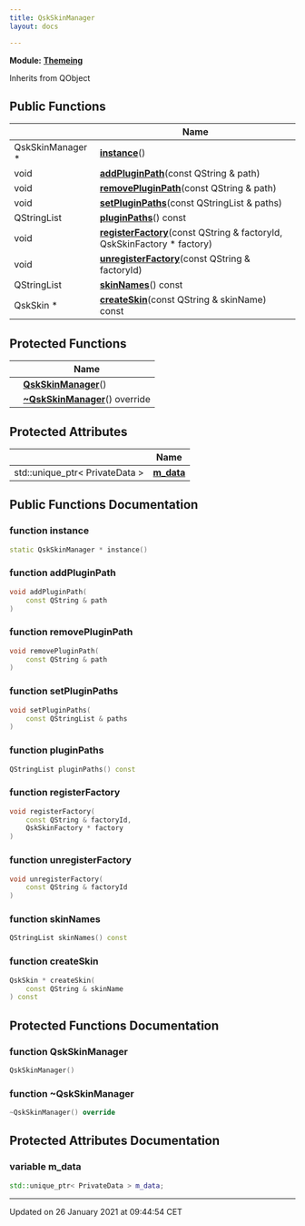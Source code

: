 ```yaml
---
title: QskSkinManager
layout: docs

---
```



**Module:** **[Themeing](/docs/modules/group___themeing/)**



Inherits from QObject

## Public Functions

|                | Name           |
| -------------- | -------------- |
| QskSkinManager * | **[instance](/docs/classes/class_qsk_skin_manager/#function-instance)**() |
| void | **[addPluginPath](/docs/classes/class_qsk_skin_manager/#function-addpluginpath)**(const QString & path) |
| void | **[removePluginPath](/docs/classes/class_qsk_skin_manager/#function-removepluginpath)**(const QString & path) |
| void | **[setPluginPaths](/docs/classes/class_qsk_skin_manager/#function-setpluginpaths)**(const QStringList & paths) |
| QStringList | **[pluginPaths](/docs/classes/class_qsk_skin_manager/#function-pluginpaths)**() const |
| void | **[registerFactory](/docs/classes/class_qsk_skin_manager/#function-registerfactory)**(const QString & factoryId, QskSkinFactory * factory) |
| void | **[unregisterFactory](/docs/classes/class_qsk_skin_manager/#function-unregisterfactory)**(const QString & factoryId) |
| QStringList | **[skinNames](/docs/classes/class_qsk_skin_manager/#function-skinnames)**() const |
| QskSkin * | **[createSkin](/docs/classes/class_qsk_skin_manager/#function-createskin)**(const QString & skinName) const |

## Protected Functions

|                | Name           |
| -------------- | -------------- |
| | **[QskSkinManager](/docs/classes/class_qsk_skin_manager/#function-qskskinmanager)**() |
| | **[~QskSkinManager](/docs/classes/class_qsk_skin_manager/#function-~qskskinmanager)**() override |

## Protected Attributes

|                | Name           |
| -------------- | -------------- |
| std::unique_ptr< PrivateData > | **[m_data](/docs/classes/class_qsk_skin_manager/#variable-m_data)**  |

## Public Functions Documentation

### function instance

```cpp
static QskSkinManager * instance()
```


### function addPluginPath

```cpp
void addPluginPath(
    const QString & path
)
```


### function removePluginPath

```cpp
void removePluginPath(
    const QString & path
)
```


### function setPluginPaths

```cpp
void setPluginPaths(
    const QStringList & paths
)
```


### function pluginPaths

```cpp
QStringList pluginPaths() const
```


### function registerFactory

```cpp
void registerFactory(
    const QString & factoryId,
    QskSkinFactory * factory
)
```


### function unregisterFactory

```cpp
void unregisterFactory(
    const QString & factoryId
)
```


### function skinNames

```cpp
QStringList skinNames() const
```


### function createSkin

```cpp
QskSkin * createSkin(
    const QString & skinName
) const
```


## Protected Functions Documentation

### function QskSkinManager

```cpp
QskSkinManager()
```


### function ~QskSkinManager

```cpp
~QskSkinManager() override
```


## Protected Attributes Documentation

### variable m_data

```cpp
std::unique_ptr< PrivateData > m_data;
```


-------------------------------

Updated on 26 January 2021 at 09:44:54 CET